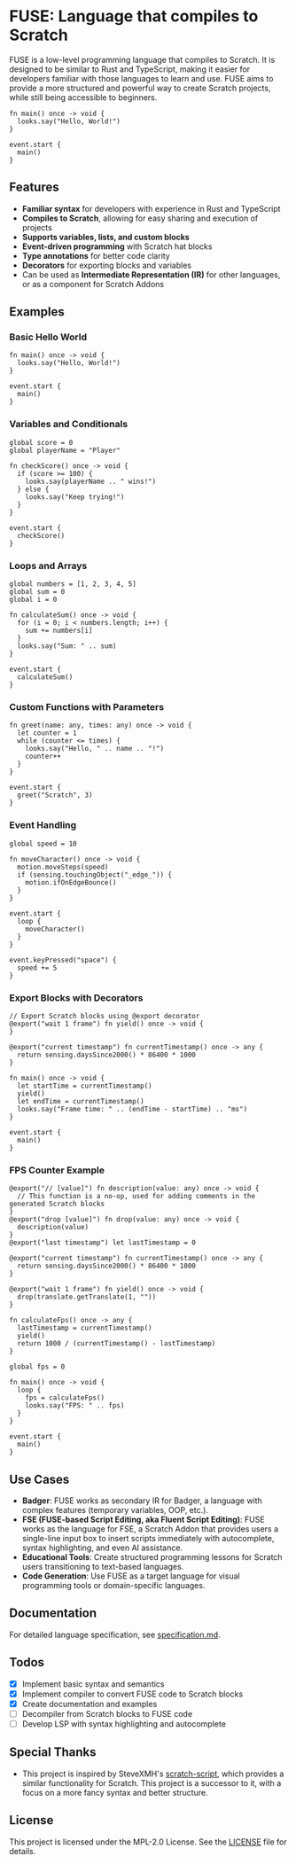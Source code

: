 # FUSE: Language that compiles to Scratch

FUSE is a low-level programming language that compiles to Scratch. It is designed to be similar to Rust and TypeScript, making it easier for developers familiar with those languages to learn and use. FUSE aims to provide a more structured and powerful way to create Scratch projects, while still being accessible to beginners.

```fuse
fn main() once -> void {
  looks.say("Hello, World!")
}

event.start {
  main()
}
```

## Features

- **Familiar syntax** for developers with experience in Rust and TypeScript
- **Compiles to Scratch**, allowing for easy sharing and execution of projects
- **Supports variables, lists, and custom blocks**
- **Event-driven programming** with Scratch hat blocks
- **Type annotations** for better code clarity
- **Decorators** for exporting blocks and variables
- Can be used as **Intermediate Representation (IR)** for other languages, or as a component for Scratch Addons

## Examples

### Basic Hello World

```fuse
fn main() once -> void {
  looks.say("Hello, World!")
}

event.start {
  main()
}
```

### Variables and Conditionals

```fuse
global score = 0
global playerName = "Player"

fn checkScore() once -> void {
  if (score >= 100) {
    looks.say(playerName .. " wins!")
  } else {
    looks.say("Keep trying!")
  }
}

event.start {
  checkScore()
}
```

### Loops and Arrays

```fuse
global numbers = [1, 2, 3, 4, 5]
global sum = 0
global i = 0

fn calculateSum() once -> void {
  for (i = 0; i < numbers.length; i++) {
    sum += numbers[i]
  }
  looks.say("Sum: " .. sum)
}

event.start {
  calculateSum()
}
```

### Custom Functions with Parameters

```fuse
fn greet(name: any, times: any) once -> void {
  let counter = 1
  while (counter <= times) {
    looks.say("Hello, " .. name .. "!")
    counter++
  }
}

event.start {
  greet("Scratch", 3)
}
```

### Event Handling

```fuse
global speed = 10

fn moveCharacter() once -> void {
  motion.moveSteps(speed)
  if (sensing.touchingObject("_edge_")) {
    motion.ifOnEdgeBounce()
  }
}

event.start {
  loop {
    moveCharacter()
  }
}

event.keyPressed("space") {
  speed += 5
}
```

### Export Blocks with Decorators

```fuse
// Export Scratch blocks using @export decorator
@export("wait 1 frame") fn yield() once -> void {
}

@export("current timestamp") fn currentTimestamp() once -> any {
  return sensing.daysSince2000() * 86400 * 1000
}

fn main() once -> void {
  let startTime = currentTimestamp()
  yield()
  let endTime = currentTimestamp()
  looks.say("Frame time: " .. (endTime - startTime) .. "ms")
}

event.start {
  main()
}
```

### FPS Counter Example

```fuse
@export("// [value]") fn description(value: any) once -> void {
  // This function is a no-op, used for adding comments in the generated Scratch blocks
}
@export("drop [value]") fn drop(value: any) once -> void {
  description(value)
}
@export("last timestamp") let lastTimestamp = 0

@export("current timestamp") fn currentTimestamp() once -> any {
  return sensing.daysSince2000() * 86400 * 1000
}

@export("wait 1 frame") fn yield() once -> void {
  drop(translate.getTranslate(1, ""))
}

fn calculateFps() once -> any {
  lastTimestamp = currentTimestamp()
  yield()
  return 1000 / (currentTimestamp() - lastTimestamp)
}

global fps = 0

fn main() once -> void {
  loop {
    fps = calculateFps()
    looks.say("FPS: " .. fps)
  }
}

event.start {
  main()
}
```

## Use Cases

- **Badger**: FUSE works as secondary IR for Badger, a language with complex features (temporary variables, OOP, etc.).
- **FSE (FUSE-based Script Editing, aka Fluent Script Editing)**: FUSE works as the language for FSE, a Scratch Addon that provides users a single-line input box to insert scripts immediately with autocomplete, syntax highlighting, and even AI assistance.
- **Educational Tools**: Create structured programming lessons for Scratch users transitioning to text-based languages.
- **Code Generation**: Use FUSE as a target language for visual programming tools or domain-specific languages.

## Documentation

For detailed language specification, see [specification.md](specification.md).

## Todos

- [x] Implement basic syntax and semantics
- [x] Implement compiler to convert FUSE code to Scratch blocks
- [x] Create documentation and examples
- [ ] Decompiler from Scratch blocks to FUSE code
- [ ] Develop LSP with syntax highlighting and autocomplete

## Special Thanks

- This project is inspired by SteveXMH's [scratch-script](https://github.com/Steve-xmh/scratch-script), which provides a similar functionality for Scratch. This project is a successor to it, with a focus on a more fancy syntax and better structure.

## License

This project is licensed under the MPL-2.0 License. See the [LICENSE](LICENSE) file for details.
